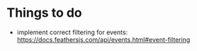 # Things to do

- implement correct filtering for events: https://docs.feathersjs.com/api/events.html#event-filtering
